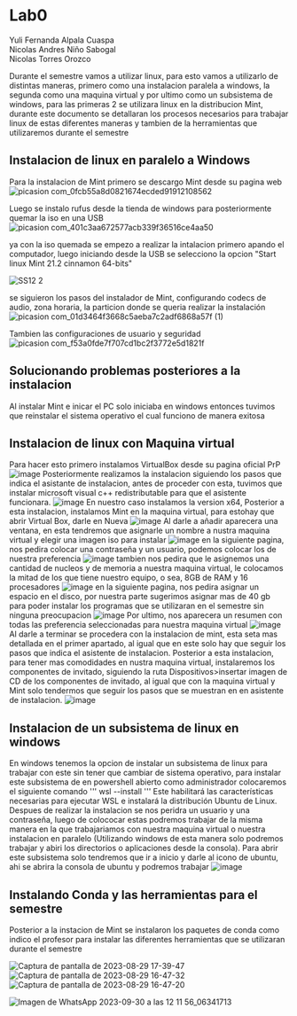 # Lab0

Yuli Fernanda Alpala Cuaspa  
Nicolas Andres Niño Sabogal  
Nicolas Torres Orozco  

Durante el semestre vamos a utilizar linux, para esto vamos a utilizarlo de distintas maneras, primero como una instalacion paralela a windows, la segunda como una maquina virtual y por ultimo como un subsistema de windows, para las primeras 2 se utilizara linux en la distribucion Mint, durante este documento se detallaran los procesos necesarios para trabajar linux de estas diferentes maneras y tambien de la herramientas que utilizaremos durante el semestre  

## Instalacion de linux en paralelo a Windows  
Para la instalacion de Mint primero se descargo Mint desde su pagina web  
![picasion com_0fcb55a8d0821674ecded91912108562](https://github.com/NicolasA23/Lab0/assets/68253371/594d122e-8b98-4a47-8cc1-78f93a7ffb40)


Luego se instalo rufus desde la tienda de windows para posteriormente quemar la iso en una USB  
![picasion com_401c3aa672577acb339f36516ce4aa50](https://github.com/NicolasA23/Lab0/assets/68253371/9f15a44a-360e-4ea6-80fa-f10f9ca929d0)
 
ya con la iso quemada se empezo a realizar la intalacion primero apando el computador, luego iniciando desde la USB se selecciono la opcion "Start linux Mint 21.2 cinnamon 64-bits"

![SS12 2](https://github.com/NicolasA23/Lab0/assets/68253371/2fecdd09-da6d-4597-9915-457ac8a7bb63)


se siguieron los pasos del instalador de Mint, configurando codecs de audio, zona horaria, la particion donde se queria realizar la instalación
![picasion com_01d3464f3668c5aeba7c2adf6868a57f (1)](https://github.com/NicolasA23/Lab0/assets/68253371/eb35a045-c795-4c1c-aea4-8c96f615bfce)
 
Tambien las configuraciones de usuario y seguridad  
![picasion com_f53a0fde7f707cd1bc2f3772e5d1821f](https://github.com/NicolasA23/Lab0/assets/68253371/4c470424-7119-48ef-bcf1-a0354fb8ede5)


##  Solucionando problemas posteriores a la instalacion
Al instalar Mint e inicar el PC solo iniciaba en windows entonces tuvimos que reinstalar el sistema operativo el cual funciono de manera exitosa

## Instalacion de linux con Maquina virtual
Para hacer esto primero instalamos VirtualBox desde su pagina oficial  PrP
![image](https://github.com/NicolasA23/Lab0/assets/68253371/773efd75-eef8-4ee1-9d42-b72199cd1237)
Posteriormente realizamos la instalacion siguiendo los pasos que indica el asistante de instalacion, antes de proceder con esta, tuvimos que instalar microsoft visual c++ redistributable para que el asistente funcionara.
![image](https://github.com/NicolasA23/Lab0/assets/68253371/b06687dc-3e37-43ba-a108-d618bfeb5485)
En nuestro caso instalamos la version x64, Posterior a esta instalacion, instalamos Mint en la maquina virtual, para estohay que abrir Virtual Box, darle en Nueva
![image](https://github.com/NicolasA23/Lab0/assets/68253371/88ace289-836f-4a2f-9ab4-184c7254c7cd)
Al darle a añadir aparecera una ventana, en esta tendremos que asignarle un nombre a nustra maquina virtual y elegir una imagen iso para instalar
![image](https://github.com/NicolasA23/Lab0/assets/68253371/d01c3dc6-58a6-45ad-9faf-a7da6fef9b58)
en la siguiente pagina, nos pedira colocar una contraseña y un usuario, podemos colocar los de nuestra preferencia
![image](https://github.com/NicolasA23/Lab0/assets/68253371/64f2eeb4-0070-44b9-b4cd-273f9b009a35)
tambien nos pedira que le asignemos una cantidad de nucleos y de memoria a nuestra maquina virtual, le colocamos la mitad de los que tiene nuestro equipo, o sea, 8GB de RAM y 16 procesadores
![image](https://github.com/NicolasA23/Lab0/assets/68253371/b503c407-ff12-4ecf-8d67-13d84d31d477)
en la siguiente pagina, nos pedira asignar un espacio en el disco, por nuestra parte sugerimos asignar mas de 40 gb para poder instalar los programas que se utilizaran en el semestre sin ninguna preocupacion
![image](https://github.com/NicolasA23/Lab0/assets/68253371/1600f4db-a5ec-4ea3-9eb6-4ef724b7a3d4)
Por ultimo, nos aparecera un resumen con todas las preferencia seleccionadas para nuestra maquina virtual
![image](https://github.com/NicolasA23/Lab0/assets/68253371/e71b113d-68f6-4790-8653-2fb94b1b22bb)
Al darle a terminar se procedera con la instalacion de mint, esta seta mas detallada en el primer apartado, al igual que en este solo hay que seguir los pasos que indica el asistente de instalacion.
Posterior a esta instalacion, para tener mas comodidades en nustra maquina virtual, instalaremos los componentes de invitado, siguiendo la ruta Dispositivos>insertar imagen de CD de los componentes de invitado, al igual que con la maquina virtual y Mint solo tendermos que seguir los pasos que se muestran en en asistente de instalacion.
![image](https://github.com/NicolasA23/Lab0/assets/68253371/96427a19-df3a-4c5b-bd0e-66137fef1fa3)


## Instalacion de un subsistema de linux en windows
En windows tenemos la opcion de instalar un subsistema de linux para trabajar con este sin tener que cambiar de sistema operativo, para instalar este subsistema de en powershell abierto como administrador colocaremos el siguiente comando
'''
wsl --install
'''
Este habilitará las características necesarias para ejecutar WSL e instalará la distribución Ubuntu de Linux.
Despues de realizar la instalacion se nos peridra un usuario y una contraseña, luego de colococar estas podremos trabajar de la misma manera en la que trabajariamos con nuestra maquina virtual o nuestra instalacion en paralelo (Utilizando windows de esta manera solo podremos trabajar y abiri los directorios o aplicaciones desde la consola).
Para abrir este subsistema solo tendremos que ir a inicio y darle al icono de ubuntu, ahi se abrira la consola de ubuntu y podremos trabajar 
![image](https://github.com/NicolasA23/Lab0/assets/68253371/925033fe-baf0-4ee1-ba3a-aa4f89cedad1)



## Instalando Conda y las herramientas para el semestre
Posterior a la instacion de Mint se instalaron los paquetes de conda como indico el profesor para instalar las diferentes herramientas que se utilizaran durante el semestre 

![Captura de pantalla de 2023-08-29 17-39-47](https://github.com/NicolasA23/Lab0/assets/68253371/c61d099e-a934-4a12-8bda-b24c61cc508e)
![Captura de pantalla de 2023-08-29 16-47-32](https://github.com/NicolasA23/Lab0/assets/68253371/ccecad64-c817-45e3-a0a5-e90ee11acd48)
![Captura de pantalla de 2023-08-29 16-47-20](https://github.com/NicolasA23/Lab0/assets/68253371/580e7d54-4e4d-434c-8d3f-b773be88b53d)

![Imagen de WhatsApp 2023-09-30 a las 12 11 56_06341713](https://github.com/NicolasA23/Lab0/assets/68253371/298f5d9b-a335-455b-9e28-a253c81c405a)


 
